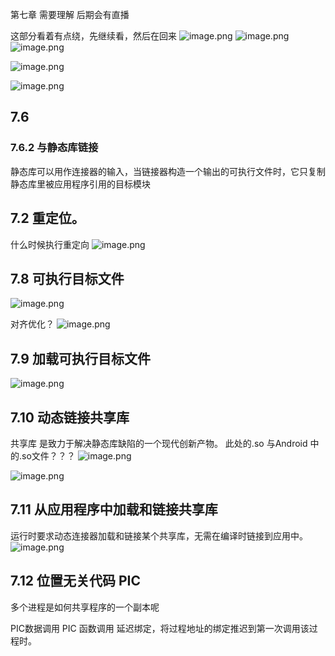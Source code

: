 第七章 需要理解 后期会有直播



这部分看着有点绕，先继续看，然后在回来
![image.png](https://upload-images.jianshu.io/upload_images/3553390-9914f3b8293c8d8f.png?imageMogr2/auto-orient/strip%7CimageView2/2/w/620)
![image.png](https://upload-images.jianshu.io/upload_images/3553390-88abfc57956b7aad.png?imageMogr2/auto-orient/strip%7CimageView2/2/w/1240)
![image.png](https://upload-images.jianshu.io/upload_images/3553390-734420b643df5dc7.png?imageMogr2/auto-orient/strip%7CimageView2/2/w/1240)


![image.png](https://upload-images.jianshu.io/upload_images/3553390-797119e6d5e9b391.png?imageMogr2/auto-orient/strip%7CimageView2/2/w/1240)

![image.png](https://upload-images.jianshu.io/upload_images/3553390-d7f45a088c183557.png?imageMogr2/auto-orient/strip%7CimageView2/2/w/1240)

## 7.6
### 7.6.2 与静态库链接
静态库可以用作连接器的输入，当链接器构造一个输出的可执行文件时，它只复制静态库里被应用程序引用的目标模块

## 7.2 重定位。
什么时候执行重定向
![image.png](https://upload-images.jianshu.io/upload_images/3553390-65ec1c7d83dfc32e.png?imageMogr2/auto-orient/strip%7CimageView2/2/w/1240)


## 7.8 可执行目标文件
![image.png](https://upload-images.jianshu.io/upload_images/3553390-b5fe7de5ce3fd2c6.png?imageMogr2/auto-orient/strip%7CimageView2/2/w/1240)


对齐优化？
![image.png](https://upload-images.jianshu.io/upload_images/3553390-5faea03f33ef43a4.png?imageMogr2/auto-orient/strip%7CimageView2/2/w/1240)

## 7.9 加载可执行目标文件
![image.png](https://upload-images.jianshu.io/upload_images/3553390-8133180ca01e6608.png?imageMogr2/auto-orient/strip%7CimageView2/2/w/1240)


## 7.10 动态链接共享库

共享库 是致力于解决静态库缺陷的一个现代创新产物。
此处的.so  与Android 中的.so文件？？？
![image.png](https://upload-images.jianshu.io/upload_images/3553390-3842c6ab99fb92b0.png?imageMogr2/auto-orient/strip%7CimageView2/2/w/1240)

![image.png](https://upload-images.jianshu.io/upload_images/3553390-bbe829f37357bf24.png?imageMogr2/auto-orient/strip%7CimageView2/2/w/1240)

## 7.11 从应用程序中加载和链接共享库
运行时要求动态连接器加载和链接某个共享库，无需在编译时链接到应用中。
![image.png](https://upload-images.jianshu.io/upload_images/3553390-6ae91982d45442ab.png?imageMogr2/auto-orient/strip%7CimageView2/2/w/1240)

## 7.12 位置无关代码  PIC
多个进程是如何共享程序的一个副本呢

PIC数据调用
PIC 函数调用
延迟绑定，将过程地址的绑定推迟到第一次调用该过程时。




